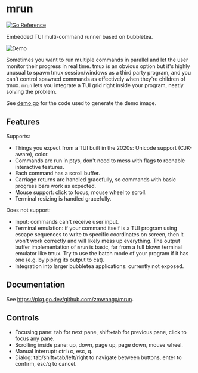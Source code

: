 # mrun

<p>
  <a href="https://pkg.go.dev/github.com/zmwangx/mrun"><img src="https://pkg.go.dev/badge/github.com/zmwangx/mrun.svg" alt="Go Reference"></a>
</p>

Embedded TUI multi-command runner based on bubbletea.

![Demo](https://github.com/user-attachments/assets/936f906a-d069-4d04-810a-fc7812e29644)

Sometimes you want to run multiple commands in parallel and let the user monitor their progress in real time. tmux is an obvious option but it's highly unusual to spawn tmux session/windows as a third party program, and you can't control spawned commands as effectively when they're children of tmux. `mrun` lets you integrate a TUI grid right inside your program, neatly solving the problem.

See [demo.go](cmd/demo/demo.go) for the code used to generate the demo image.

## Features

Supports:

- Things you expect from a TUI built in the 2020s: Unicode support (CJK-aware), color.
- Commands are run in ptys, don't need to mess with flags to reenable interactive features.
- Each command has a scroll buffer.
- Carriage returns are handled gracefully, so commands with basic progress bars work as expected.
- Mouse support: click to focus, mouse wheel to scroll.
- Terminal resizing is handled gracefully.

Does not support:

- Input: commands can't receive user input.
- Terminal emulation: if your command itself is a TUI program using escape sequences to write to specific coordinates on screen, then it won't work correctly and will likely mess up everything. The output buffer implementation of `mrun` is basic, far from a full blown terminal emulator like tmux. Try to use the batch mode of your program if it has one (e.g. by piping its output to cat).
- Integration into larger bubbletea applications: currently not exposed.

## Documentation

See <https://pkg.go.dev/github.com/zmwangx/mrun>.

## Controls

- Focusing pane: tab for next pane, shift+tab for previous pane, click to focus any pane.
- Scrolling inside pane: up, down, page up, page down, mouse wheel.
- Manual interrupt: ctrl+c, esc, q.
- Dialog: tab/shift+tab/left/right to navigate between buttons, enter to confirm, esc/q to cancel.
